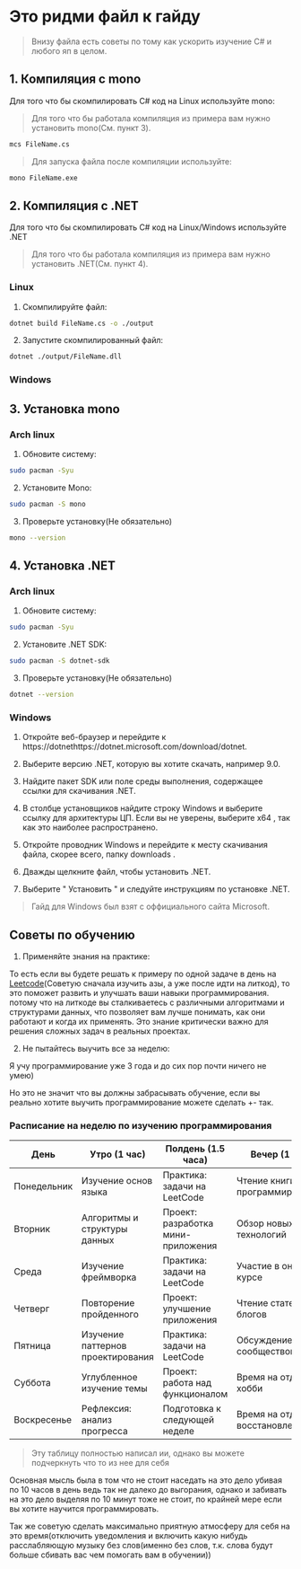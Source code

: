 # Это ридми файл к гайду

> Внизу файла есть советы по тому как ускорить изучение C# и любого яп в целом.

## 1. Компиляция с mono

Для того что бы скомпилировать C# код на Linux используйте mono:

> Для того что бы работала компиляция из примера вам нужно установить mono(См. пункт 3).

```bash
mcs FileName.cs
```

> Для запуска файла после компиляции используйте:

```bash
mono FileName.exe
```

## 2. Компиляция с .NET

Для того что бы скомпилировать C# код на Linux/Windows используйте .NET

> Для того что бы работала компиляция из примера вам нужно установить .NET(См. пункт 4).

### Linux

1. Скомпилируйте файл:

```bash
dotnet build FileName.cs -o ./output
```

2. Запустите скомпилированный файл:

```bash
dotnet ./output/FileName.dll
```

### Windows


## 3. Установка mono

### Arch linux

1. Обновите систему:

```bash
sudo pacman -Syu
```

2. Установите Mono:

```bash
sudo pacman -S mono
```

3. Проверьте установку(Не обязательно)

```bash
mono --version
```

## 4. Установка .NET

### Arch linux

1. Обновите систему:

```bash
sudo pacman -Syu
```

2. Установите .NET SDK:

```bash
sudo pacman -S dotnet-sdk
```

3. Проверьте установку(Не обязательно)

```bash
dotnet --version
```

### Windows

1. Откройте веб-браузер и перейдите к https://dotnethttps://dotnet.microsoft.com/download/dotnet.

2. Выберите версию .NET, которую вы хотите скачать, например 9.0.

3. Найдите пакет SDK или поле среды выполнения, содержащее ссылки для скачивания .NET.

4. В столбце установщиков найдите строку Windows и выберите ссылку для архитектуры ЦП. Если вы не уверены, выберите x64 , так как это наиболее распространено.

5. Откройте проводник Windows и перейдите к месту скачивания файла, скорее всего, папку downloads .

6. Дважды щелкните файл, чтобы установить .NET.

7. Выберите " Установить " и следуйте инструкциям по установке .NET.

> Гайд для Windows был взят с оффициального сайта Microsoft.

## Советы по обучению

1. Применяйте знания на практике:

То есть если вы будете решать к примеру по одной задаче в день на [Leetcode](https://leetcode.com/problemset/)(Советую сначала изучить азы, а уже после идти на литкод), то это поможет развить и улучшать ваши навыки программирования. потому что на литкоде вы сталкиваетесь с различными алгоритмами и структурами данных, что позволяет вам лучше понимать, как они работают и когда их применять. Это знание критически важно для решения сложных задач в реальных проектах.

2. Не пытайтесь выучить все за неделю:

Я учу программирование уже 3 года и до сих пор почти ничего не умею) 

Но это не значит что вы должны забрасывать обучение, если вы реально хотите выучить программирование можете сделать +- так.

### Расписание на неделю по изучению программирования

| День        | Утро (1 час)               | Полдень (1.5 часа)         | Вечер (1 час)               |
|-------------|----------------------------|-----------------------------|-----------------------------|
| Понедельник | Изучение основ языка       | Практика: задачи на LeetCode | Чтение книги по программированию |
| Вторник     | Алгоритмы и структуры данных | Проект: разработка мини-приложения | Обзор новых технологий      |
| Среда       | Изучение фреймворка       | Практика: задачи на LeetCode | Участие в онлайн-курсе      |
| Четверг     | Повторение пройденного     | Проект: улучшение приложения | Чтение статей и блогов      |
| Пятница     | Изучение паттернов проектирования | Практика: задачи на LeetCode | Обсуждение с сообществом    |
| Суббота     | Углубленное изучение темы  | Проект: работа над функционалом | Время на отдых и хобби      |
| Воскресенье | Рефлексия: анализ прогресса | Подготовка к следующей неделе | Время на отдых и восстановление |
> Эту таблицу полностью написал ии, однако вы можете подчеркнуть что то из нее для себя

Основная мысль была в том что не стоит наседать на это дело убивая по 10 часов в день ведь так не далеко до выгорания, однако и забивать на это дело выделяя по 10 минут тоже не стоит, по крайней мере если вы хотите научится программировать.

Так же советую сделать максимально приятную атмосферу для себя на это время(отключить уведомления и включить какую нибудь расслабляющую музыку без слов(именно без слов, т.к. слова будут больше сбивать вас чем помогать вам в обучении))
